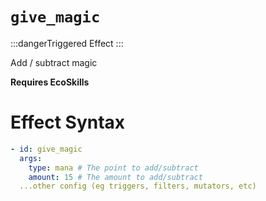 # `give_magic`
:::dangerTriggered Effect
:::

Add / subtract magic

**Requires EcoSkills**

# Effect Syntax
```yaml
- id: give_magic
  args:
    type: mana # The point to add/subtract
    amount: 15 # The amount to add/subtract
  ...other config (eg triggers, filters, mutators, etc)
```